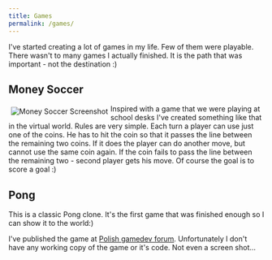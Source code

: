 ```yaml
---
title: Games
permalink: /games/
---
```

<style>
  img.small {
    max-width: 200px;
    max-height: 100px;
    float: left;
    margin: 5px;
  }
</style>

I've started creating a lot of games in my life. Few of them were playable. There wasn't to many games I actually finished. It is the path that was important - not the destination :)

## Money Soccer
<a href="http://i11.photobucket.com/albums/a192/doszes/money.png" data-lightbox="image-2" data-title="Money Soccer">
  <img src="http://i11.photobucket.com/albums/a192/doszes/money.png" class="small" alt="Money Soccer Screenshot">
</a>
Inspired with a game that we were playing at school desks I've created something like that in the virtual world. Rules are very simple. Each turn a player can use just one of the coins. He has to hit the coin so that it passes the line between the remaining two coins. If it does the player can do another move, but cannot use the same coin again. If the coin fails to pass the line between the remaining two - second player gets his move. Of course the goal is to score a goal :)

## Pong
This is a classic Pong clone. It's the first game that was finished enough so I can show it to the world:)

I've published the game at [Polish gamedev forum][pong-post]. Unfortunately I don't have any working copy of the game or it's code. Not even a screen shot...

[pong-post]: http://forum.gamedev.pl/index.php/topic,161.0.html
